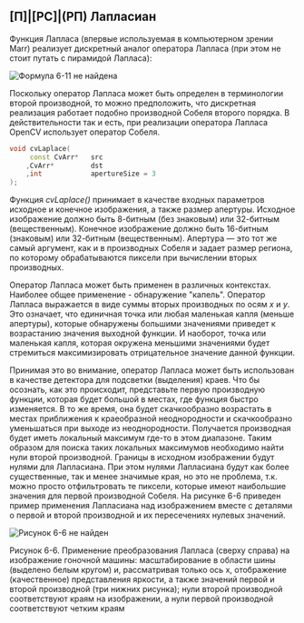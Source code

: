 ## [П]|[РС]|(РП) Лапласиан

Функция Лапласа (впервые используемая в компьютерном зрении Marr) реализует дискретный аналог оператора Лапласа (при этом не стоит путать с пирамидой Лапласа):

![Формула 6-11 не найдена](Images/Frml_6_11.jpg)

Поскольку оператор Лапласа может быть определен в терминологии второй производной, то можно предположить, что дискретная реализация работает подобно производной Собеля второго порядка. В действительности так и есть, при реализации оператора Лапласа OpenCV использует оператор Собеля.

```cpp
void cvLaplace(
     const CvArr*   src
    ,CvArr*         dst
    ,int            apertureSize = 3
);
```

Функция *cvLaplace()* принимает в качестве входных параметров исходное и конечное изображения, а также размер апертуры. Исходное изображение должно быть 8-битным (без знаковым) или 32-битным (вещественным). Конечное изображение должно быть 16-битным (знаковым) или 32-битным (вещественным). Апертура — это тот же самый аргумент, как и в производных Собеля и задает размер региона, по которому обрабатываются пиксели при вычислении вторых производных. 

Оператор Лапласа может быть применен в различных контекстах. Наиболее общее применение - обнаружение "капель". Оператор Лапласа выражается в виде суммы вторых производных по осям *x* и *y*. Это означает, что единичная точка или любая маленькая капля (меньше апертуры), которые обнаружены большими значениями приведет к возрастанию значения выходной функции. И наоборот, точка или маленькая капля, которая окружена меньшими значениями будет стремиться максимизировать отрицательное значение данной функции. 

Принимая это во внимание, оператор Лапласа может быть использован в качестве детектора для подсветки (выделения) краев. Что бы осознать, как это происходит, представьте первую производную функции, которая будет большой в местах, где функция быстро изменяется. В то же время, она будет скачкообразно возрастать в местах приближения к краеобразной неоднородности и скачкообразно уменьшаться при выходе из неоднородности. Получается производная будет иметь локальный максимум где-то в этом диапазоне. Таким образом для поиска таких локальных максимумов необходимо найти нули второй производной. Границы в исходном изображении будут нулями для Лапласиана. При этом нулями Лапласиана будут как более существенные, так и менее значимые края, но это не проблема, т.к. можно просто отфильтровать те пиксели, которые имеют наибольшие значения для первой производной Собеля. На рисунке 6-6 приведен пример применения Лапласиана над изображением вместе с деталями о первой и второй производной и их пересечениях нулевых значений.

![Рисунок 6-6 не найден](Images/Pic_6_6.jpg)

Рисунок 6-6. Применение преобразования Лапласа (сверху справа) на изображение гоночной машины: масштабирование в области шины (выделено белым кругом) и, рассматривая только ось x, отображение (качественное) представления яркости, а также значений первой и второй производной (три нижних рисунка); нули второй производной соответствуют краям на изображении, а нули первой производной соответствуют четким краям

